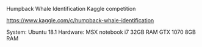 Humpback Whale Identification
Kaggle competition

https://www.kaggle.com/c/humpback-whale-identification

System:
Ubuntu 18.1
Hardware: MSX notebook i7 32GB RAM GTX 1070 8GB RAM 


